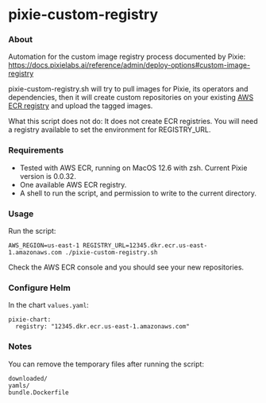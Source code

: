 # pixie-custom-registry

### About

Automation for the custom image registry process documented by Pixie: https://docs.pixielabs.ai/reference/admin/deploy-options#custom-image-registry

pixie-custom-registry.sh will try to pull images for Pixie, its operators and dependencies, then it will create custom repositories on your existing [AWS ECR registry](https://docs.aws.amazon.com/AmazonECR/latest/userguide/Registries.html) and upload the tagged images.

What this script does not do: It does not create ECR registries. You will need a registry available to set the environment for REGISTRY_URL.

### Requirements
* Tested with AWS ECR, running on MacOS 12.6 with zsh. Current Pixie version is 0.0.32.
* One available AWS ECR registry.
* A shell to run the script, and permission to write to the current directory.

### Usage

Run the script:

`AWS_REGION=us-east-1 REGISTRY_URL=12345.dkr.ecr.us-east-1.amazonaws.com ./pixie-custom-registry.sh`

Check the AWS ECR console and you should see your new repositories.

### Configure Helm

In the chart `values.yaml`:

```
pixie-chart:
  registry: "12345.dkr.ecr.us-east-1.amazonaws.com"
```

### Notes
You can remove the temporary files after running the script:

```
downloaded/
yamls/
bundle.Dockerfile
```
